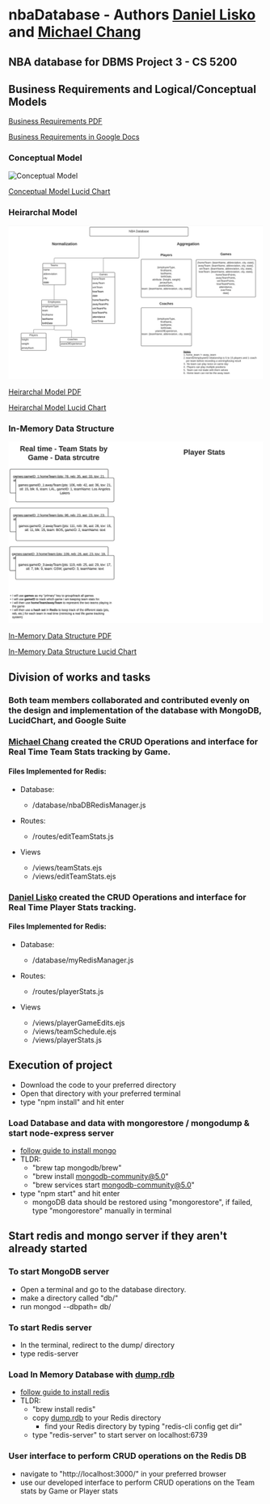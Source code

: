 # nbaDatabase - Authors [Daniel Lisko](https://github.com/djlisko01) and [Michael Chang](https://github.com/michaelchang106)

## NBA database for DBMS Project 3 - CS 5200

## Business Requirements and Logical/Conceptual Models

[Business Requirements PDF](./BusReq_Heirarchal_tables/Business_Requirements_and_Models_and_BCNF.pdf)

[Business Requirements in Google Docs](https://docs.google.com/document/d/13wTtEmC-XXSWzubHSJDg0rDB8sXb62t-KJJM-X4vpMg/edit?usp=sharing)

### Conceptual Model

![Conceptual Model](./BusReq_Heirarchal_tables/NBA2021-2022_Conceptual_Model_CS5200.png)

[Conceptual Model Lucid Chart](https://lucid.app/lucidchart/728904b6-3eac-41ee-9c80-cc89d811dc4c/edit?viewport_loc=-449%2C-71%2C3131%2C1496%2C0_0&invitationId=inv_bc674f57-3cb0-483b-8c06-247711741271)

### Heirarchal Model

![Heirarchal Model](./BusReq_Heirarchal_tables/NBA-HeiarchalTables-JSON-Examples.png)

[Heirarchal Model PDF](./BusReq_Heirarchal_tables/NBA-HeiarchalTables-JSON-Examples.pdf)

[Heirarchal Model Lucid Chart](https://lucid.app/lucidchart/e3295927-79f1-4176-bfd1-29a7fae585fe/edit?viewport_loc=-3080%2C-56%2C3328%2C1400%2C0_0&invitationId=inv_60206c0a-d083-4538-a24a-087f8aac8f4d)

### In-Memory Data Structure

![In Memory Data Structure](./BusReq_Heirarchal_tables/In_Memory_Data_Structure.png)

[In-Memory Data Structure PDF](./BusReq_Heirarchal_tables/In_Memory_Data_Structure.pdf)

[In-Memory Data Structure Lucid Chart](https://lucid.app/lucidchart/38269d65-a1f8-4014-9d74-8b90e225a611/edit?viewport_loc=-183%2C-61%2C2219%2C999%2C0_0&invitationId=inv_4ccc9d73-d882-4d47-81a1-9a3ba49941f4)

## Division of works and tasks

### Both team members collaborated and contributed evenly on the design and implementation of the database with MongoDB, LucidChart, and Google Suite

### [Michael Chang](https://github.com/michaelchang106) created the CRUD Operations and interface for Real Time Team Stats tracking by Game.

#### Files Implemented for Redis:

- Database:

  - /database/nbaDBRedisManager.js

- Routes:

  - /routes/editTeamStats.js

- Views
  - /views/teamStats.ejs
  - /views/editTeamStats.ejs

### [Daniel Lisko](https://github.com/djlisko01) created the CRUD Operations and interface for Real Time Player Stats tracking.

#### Files Implemented for Redis:

- Database:

  - /database/myRedisManager.js

- Routes:

  - /routes/playerStats.js

- Views
  - /views/playerGameEdits.ejs
  - /views/teamSchedule.ejs
  - /views/playerStats.js

## Execution of project

- Download the code to your preferred directory
- Open that directory with your preferred terminal
- type "npm install" and hit enter

### Load Database and data with mongorestore / mongodump & start node-express server

- [follow guide to install mongo](https://docs.mongodb.com/manual/tutorial/manage-mongodb-processes/)
- TLDR:
  - "brew tap mongodb/brew"
  - "brew install mongodb-community@5.0"
  - "brew services start mongodb-community@5.0"
- type "npm start" and hit enter
  - mongoDB data should be restored using "mongorestore", if failed, type "mongorestore" manually in terminal

## Start redis and mongo server if they aren't already started

### To start MongoDB server

- Open a terminal and go to the database directory.
- make a directory called "db/"
- run mongod --dbpath= db/

### To start Redis server

- In the terminal, redirect to the dump/ directory
- type redis-server

### Load In Memory Database with [dump.rdb](./dump/dump.rdb)

- [follow guide to install redis](https://medium.com/@petehouston/install-and-config-redis-on-mac-os-x-via-homebrew-eb8df9a4f298)
- TLDR:
  - "brew install redis"
  - copy [dump.rdb](./dump/dump.rdb) to your Redis directory
    - find your Redis directory by typing "redis-cli config get dir"
  - type "redis-server" to start server on localhost:6739

### User interface to perform CRUD operations on the Redis DB

- navigate to "http://localhost:3000/" in your preferred browser
- use our developed interface to perform CRUD operations on the Team stats by Game or Player stats

